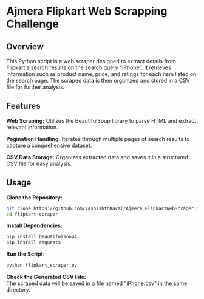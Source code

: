 # Ajmera Flipkart Web Scrapping Challenge
<h2>Overview</h2>  
This Python script is a web scraper designed to extract details from Flipkart's search results on the search query "iPhone". It retrieves information such as product name, price, and ratings for each item listed on the search page. The scraped data is then organized and stored in a CSV file for further analysis.  

<h2>Features</h2>   

**Web Scraping:** Utilizes the BeautifulSoup library to parse HTML and extract relevant information.  

**Pagination Handling:** Iterates through multiple pages of search results to capture a comprehensive dataset.

**CSV Data Storage:** Organizes extracted data and saves it in a structured CSV file for easy analysis.  

<h2>Usage</h2>   

**Clone the Repository:**   
```bash
git clone https://github.com/VashishthRaval/Ajmera_FlipkartWebScraper.git   
cd flipkart-scraper  
```
**Install Dependencies:**   
```bash
pip install beautifulsoup4   
pip install requests
```
**Run the Script:**    
```bash
python flipkart_scraper.py  
```
**Check the Generated CSV File:**    
The scraped data will be saved in a file named "iPhone.csv" in the same directory.
